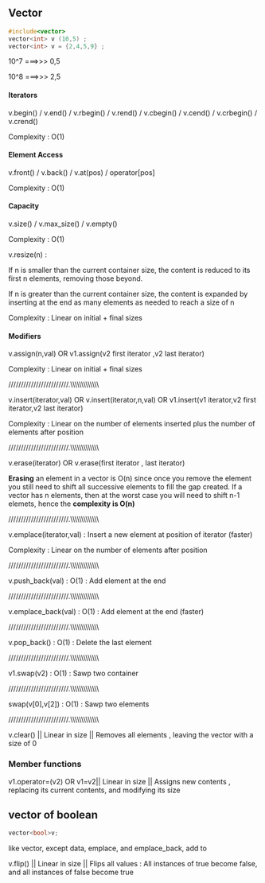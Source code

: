 ## Vector

```cpp
#include<vector>
vector<int> v (10,5) ;
vector<int> v = {2,4,5,9} ;
```
10^7 ===>>> 0,5

10^8 ===>>> 2,5

#### Iterators 

v.begin() / v.end() / v.rbegin() / v.rend() / v.cbegin() / v.cend()  / v.crbegin()  / v.crend()    

Complexity : O(1)

#### Element Access 

v.front() / v.back() / v.at(pos) / operator[pos] 

Complexity : O(1)

#### Capacity 

v.size() / v.max_size() / v.empty()    

Complexity : O(1)

v.resize(n) : 

If n is smaller than the current container size, the content is reduced to its first n elements, removing those beyond.
   
If n is greater than the current container size, the content is expanded by inserting at the end as many elements as needed to reach a size of n
   
Complexity : Linear on initial + final sizes

#### Modifiers 


v.assign(n,val) OR v1.assign(v2 first iterator ,v2 last iterator)

Complexity : Linear on initial + final sizes

////////////////////////.\\\\\\\\\\\\\\\\\\\\\\\\\\

v.insert(iterator,val) OR v.insert(iterator,n,val) OR v1.insert(v1 iterator,v2 first iterator,v2 last iterator)

Complexity : Linear on the number of elements inserted plus the number of elements after position

////////////////////////.\\\\\\\\\\\\\\\\\\\\\\\\\\

v.erase(iterator) OR v.erase(first iterator , last iterator)

**Erasing** an element in a vector is O(n) since once you remove the element you still need to shift all successive elements to fill the gap created. 
If a vector has n elements, then at the worst case you will need to shift n-1 elemets, hence the **complexity is O(n)**

////////////////////////.\\\\\\\\\\\\\\\\\\\\\\\\\\

v.emplace(iterator,val) : Insert a new element at position of iterator (faster)

Complexity : Linear on the number of elements after position

////////////////////////.\\\\\\\\\\\\\\\\\\\\\\\\\\

v.push_back(val) : O(1) : Add element at the end 

////////////////////////.\\\\\\\\\\\\\\\\\\\\\\\\\\

v.emplace_back(val) : O(1) : Add element at the end   (faster)

////////////////////////.\\\\\\\\\\\\\\\\\\\\\\\\\\

v.pop_back() : O(1) : Delete the last element 

////////////////////////.\\\\\\\\\\\\\\\\\\\\\\\\\\

v1.swap(v2) : O(1) : Sawp two container

////////////////////////.\\\\\\\\\\\\\\\\\\\\\\\\\\

swap(v[0],v[2]) : O(1) : Sawp two elements

////////////////////////.\\\\\\\\\\\\\\\\\\\\\\\\\\

v.clear()  || Linear in size || Removes all elements , leaving the vector with a size of 0

### Member functions 

v1.operator=(v2) OR v1=v2|| Linear in size || Assigns new contents , replacing its current contents, and modifying its size  

## vector of boolean

```cpp
vector<bool>v;
```
like vector, except data, emplace, and emplace_back, add to

v.flip() || Linear in size || Flips all values : All instances of true become false, and all instances of false become true
